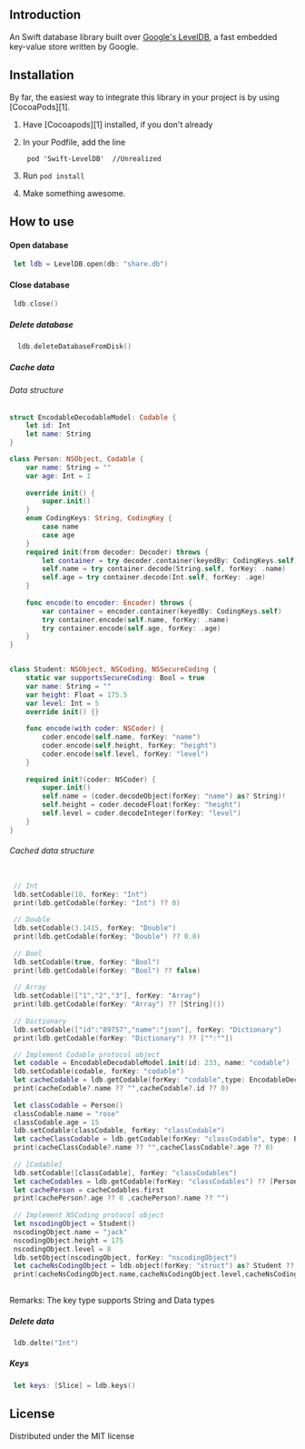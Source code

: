 ## Introduction

An Swift database library built over [Google's LevelDB](http://code.google.com/p/leveldb), a fast embedded key-value store written by Google.

## Installation

By far, the easiest way to integrate this library in your project is by using [CocoaPods][1].

1. Have [Cocoapods][1] installed, if you don't already
2. In your Podfile, add the line 

        pod 'Swift-LevelDB'  //Unrealized

3. Run `pod install`
4. Make something awesome.

## How to use

#### Open database

```Swift
 let ldb = LevelDB.open(db: "share.db")
```

#### Close database

```Swift
 ldb.close()
```

##### Delete  database

```Swift
  ldb.deleteDatabaseFromDisk()
```

##### Cache data

###### Data structure

```Swift
struct EncodableDecodableModel: Codable {
    let id: Int
    let name: String
}

class Person: NSObject, Codable {
    var name: String = ""
    var age: Int = 1
 
    override init() {
        super.init()
    }
    enum CodingKeys: String, CodingKey {
        case name
        case age
    }
    required init(from decoder: Decoder) throws {
        let container = try decoder.container(keyedBy: CodingKeys.self)
        self.name = try container.decode(String.self, forKey: .name)
        self.age = try container.decode(Int.self, forKey: .age)
    }
    
    func encode(to encoder: Encoder) throws {
        var container = encoder.container(keyedBy: CodingKeys.self)
        try container.encode(self.name, forKey: .name)
        try container.encode(self.age, forKey: .age)
    }
}


class Student: NSObject, NSCoding, NSSecureCoding {
    static var supportsSecureCoding: Bool = true
    var name: String = ""
    var height: Float = 175.5
    var level: Int = 5
    override init() {}
    
    func encode(with coder: NSCoder) {
        coder.encode(self.name, forKey: "name")
        coder.encode(self.height, forKey: "height")
        coder.encode(self.level, forKey: "level")
    }
    
    required init?(coder: NSCoder) {
        super.init()
        self.name = (coder.decodeObject(forKey: "name") as? String)!
        self.height = coder.decodeFloat(forKey: "height")
        self.level = coder.decodeInteger(forKey: "level")
    }
}
```

######  Cached data structure

```Swift

 // Int
 ldb.setCodable(10, forKey: "Int")
 print(ldb.getCodable(forKey: "Int") ?? 0)
 
 // Double
 ldb.setCodable(3.1415, forKey: "Double")
 print(ldb.getCodable(forKey: "Double") ?? 0.0)
 
 // Bool
 ldb.setCodable(true, forKey: "Bool")
 print(ldb.getCodable(forKey: "Bool") ?? false)
 
 // Array
 ldb.setCodable(["1","2","3"], forKey: "Array")
 print(ldb.getCodable(forKey: "Array") ?? [String]())
 
 // Dictionary
 ldb.setCodable(["id":"89757","name":"json"], forKey: "Dictionary")
 print(ldb.getCodable(forKey: "Dictionary") ?? ["":""])

 // Implement Codable protocol object
 let codable = EncodableDecodableModel.init(id: 233, name: "codable")
 ldb.setCodable(codable, forKey: "codable")
 let cacheCodable = ldb.getCodable(forKey: "codable",type: EncodableDecodableModel.self)
 print(cacheCodable?.name ?? "",cacheCodable?.id ?? 0)
 
 let classCodable = Person()
 classCodable.name = "rose"
 classCodable.age = 15
 ldb.setCodable(classCodable, forKey: "classCodable")
 let cacheClassCodable = ldb.getCodable(forKey: "classCodable", type: Person.self)
 print(cacheClassCodable?.name ?? "",cacheClassCodable?.age ?? 0)
 
 // [Codable]
 ldb.setCodable([classCodable], forKey: "classCodables")
 let cacheCodables = ldb.getCodable(forKey: "classCodables") ?? [Person]()
 let cachePerson = cacheCodables.first
 print(cachePerson?.age ?? 0 ,cachePerson?.name ?? "")
 
 // Implement NSCoding protocol object
 let nscodingObject = Student()
 nscodingObject.name = "jack"
 nscodingObject.height = 175
 nscodingObject.level = 8
 ldb.setObject(nscodingObject, forKey: "nscodingObject")
 let cacheNsCodingObject = ldb.object(forKey: "struct") as? Student ?? Student()
 print(cacheNsCodingObject.name,cacheNsCodingObject.level,cacheNsCodingObject.height)
 
```
Remarks: The key type supports String and Data types

##### Delete data

```Swift
 ldb.delte("Int")
```


##### Keys

```Swift
 let keys: [Slice] = ldb.keys()
```


## License

Distributed under the MIT license



